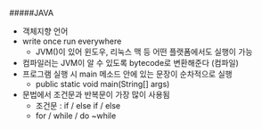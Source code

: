 #####JAVA

- 객체지향 언어
- write once run everywhere
  - JVM()이 있어 윈도우, 리눅스 맥 등 어떤 플랫폼에서도 실행이 가능
- 컴파일러는 JVM이 알 수 있도록 bytecode로 변환해준다 (컴파일)
- 프로그램 실행 시 main 메소드 안에 있는 문장이 순차적으로 실행
  - public static void main(String[] args)
- 문법에서 조건문과 반복문이 가장 많이 사용됨
  - 조건문 : if / else if / else
  - for / while / do ~while